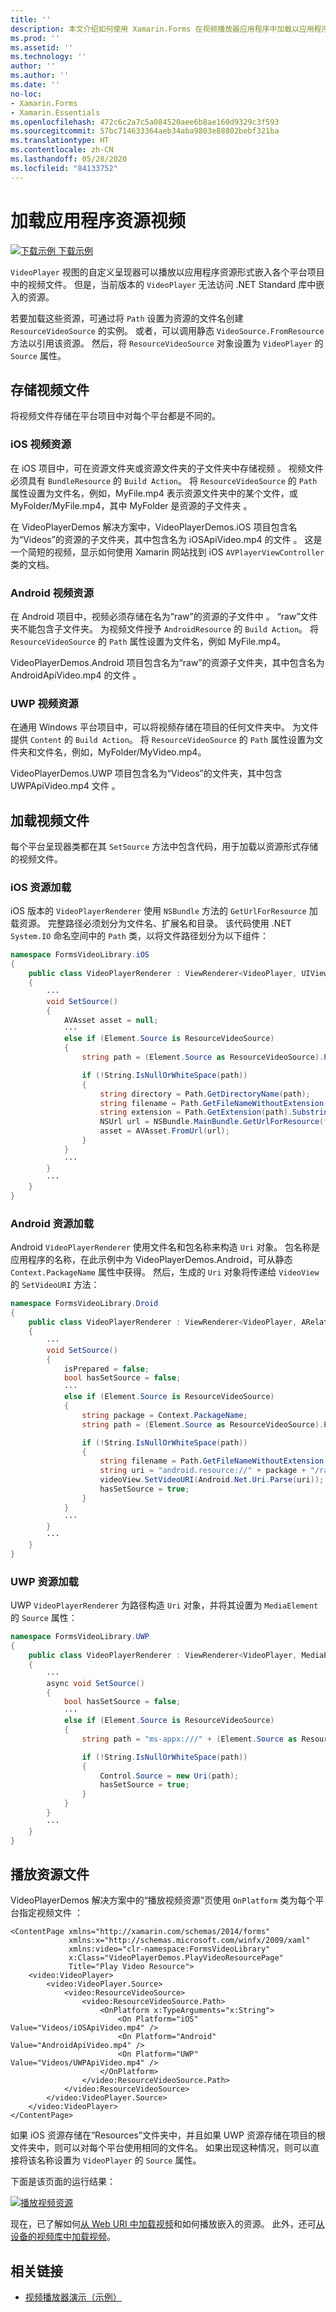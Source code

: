 ```yaml
---
title: ''
description: 本文介绍如何使用 Xamarin.Forms 在视频播放器应用程序中加载以应用程序资源形式存储的视频。
ms.prod: ''
ms.assetid: ''
ms.technology: ''
author: ''
ms.author: ''
ms.date: ''
no-loc:
- Xamarin.Forms
- Xamarin.Essentials
ms.openlocfilehash: 472c6c2a7c5a084520aee6b8ae160d9329c3f593
ms.sourcegitcommit: 57bc714633364aeb34aba9803e88802bebf321ba
ms.translationtype: HT
ms.contentlocale: zh-CN
ms.lasthandoff: 05/28/2020
ms.locfileid: "84133752"
---
```

# <a name="loading-application-resource-videos"></a>加载应用程序资源视频

[![下载示例](~/media/shared/download.png) 下载示例](https://docs.microsoft.com/samples/xamarin/xamarin-forms-samples/customrenderers-videoplayerdemos)

`VideoPlayer` 视图的自定义呈现器可以播放以应用程序资源形式嵌入各个平台项目中的视频文件。 但是，当前版本的 `VideoPlayer` 无法访问 .NET Standard 库中嵌入的资源。

若要加载这些资源，可通过将 `Path` 设置为资源的文件名创建 `ResourceVideoSource` 的实例。 或者，可以调用静态 `VideoSource.FromResource` 方法以引用该资源。 然后，将 `ResourceVideoSource` 对象设置为 `VideoPlayer` 的 `Source` 属性。

## <a name="storing-the-video-files"></a>存储视频文件

将视频文件存储在平台项目中对每个平台都是不同的。

### <a name="ios-video-resources"></a>iOS 视频资源

在 iOS 项目中，可在资源文件夹或资源文件夹的子文件夹中存储视频 。 视频文件必须具有 `BundleResource` 的 `Build Action`。 将 `ResourceVideoSource` 的 `Path` 属性设置为文件名，例如，MyFile.mp4 表示资源文件夹中的某个文件，或 MyFolder/MyFile.mp4，其中 MyFolder 是资源的子文件夹    。

在 VideoPlayerDemos 解决方案中，VideoPlayerDemos.iOS 项目包含名为“Videos”的资源的子文件夹，其中包含名为 iOSApiVideo.mp4 的文件    。 这是一个简短的视频，显示如何使用 Xamarin 网站找到 iOS `AVPlayerViewController` 类的文档。

### <a name="android-video-resources"></a>Android 视频资源

在 Android 项目中，视频必须存储在名为“raw”的资源的子文件中 。 “raw”文件夹不能包含子文件夹。 为视频文件授予 `AndroidResource` 的 `Build Action`。 将 `ResourceVideoSource` 的 `Path` 属性设置为文件名，例如 MyFile.mp4。

VideoPlayerDemos.Android 项目包含名为“raw”的资源子文件夹，其中包含名为 AndroidApiVideo.mp4 的文件   。

### <a name="uwp-video-resources"></a>UWP 视频资源

在通用 Windows 平台项目中，可以将视频存储在项目的任何文件夹中。 为文件提供 `Content` 的 `Build Action`。 将 `ResourceVideoSource` 的 `Path` 属性设置为文件夹和文件名，例如，MyFolder/MyVideo.mp4。

VideoPlayerDemos.UWP 项目包含名为“Videos”的文件夹，其中包含 UWPApiVideo.mp4 文件  。

## <a name="loading-the-video-files"></a>加载视频文件

每个平台呈现器类都在其 `SetSource` 方法中包含代码，用于加载以资源形式存储的视频文件。

### <a name="ios-resource-loading"></a>iOS 资源加载

iOS 版本的 `VideoPlayerRenderer` 使用 `NSBundle` 方法的 `GetUrlForResource` 加载资源。 完整路径必须划分为文件名、扩展名和目录。 该代码使用 .NET `System.IO` 命名空间中的 `Path` 类，以将文件路径划分为以下组件：

```csharp
namespace FormsVideoLibrary.iOS
{
    public class VideoPlayerRenderer : ViewRenderer<VideoPlayer, UIView>
    {
        ···
        void SetSource()
        {
            AVAsset asset = null;
            ···
            else if (Element.Source is ResourceVideoSource)
            {
                string path = (Element.Source as ResourceVideoSource).Path;

                if (!String.IsNullOrWhiteSpace(path))
                {
                    string directory = Path.GetDirectoryName(path);
                    string filename = Path.GetFileNameWithoutExtension(path);
                    string extension = Path.GetExtension(path).Substring(1);
                    NSUrl url = NSBundle.MainBundle.GetUrlForResource(filename, extension, directory);
                    asset = AVAsset.FromUrl(url);
                }
            }
            ···
        }
        ···
    }
}
```

### <a name="android-resource-loading"></a>Android 资源加载

Android `VideoPlayerRenderer` 使用文件名和包名称来构造 `Uri` 对象。 包名称是应用程序的名称，在此示例中为 VideoPlayerDemos.Android，可从静态 `Context.PackageName` 属性中获得。 然后，生成的 `Uri` 对象将传递给 `VideoView` 的 `SetVideoURI` 方法：

```csharp
namespace FormsVideoLibrary.Droid
{
    public class VideoPlayerRenderer : ViewRenderer<VideoPlayer, ARelativeLayout>
    {
        ···    
        void SetSource()
        {
            isPrepared = false;
            bool hasSetSource = false;
            ···
            else if (Element.Source is ResourceVideoSource)
            {
                string package = Context.PackageName;
                string path = (Element.Source as ResourceVideoSource).Path;

                if (!String.IsNullOrWhiteSpace(path))
                {
                    string filename = Path.GetFileNameWithoutExtension(path).ToLowerInvariant();
                    string uri = "android.resource://" + package + "/raw/" + filename;
                    videoView.SetVideoURI(Android.Net.Uri.Parse(uri));
                    hasSetSource = true;
                }
            }
            ···
        }
        ···
    }
}
```

### <a name="uwp-resource-loading"></a>UWP 资源加载

UWP `VideoPlayerRenderer` 为路径构造 `Uri` 对象，并将其设置为 `MediaElement` 的 `Source` 属性：

```csharp
namespace FormsVideoLibrary.UWP
{
    public class VideoPlayerRenderer : ViewRenderer<VideoPlayer, MediaElement>
    {
        ···
        async void SetSource()
        {
            bool hasSetSource = false;
            ···
            else if (Element.Source is ResourceVideoSource)
            {
                string path = "ms-appx:///" + (Element.Source as ResourceVideoSource).Path;

                if (!String.IsNullOrWhiteSpace(path))
                {
                    Control.Source = new Uri(path);
                    hasSetSource = true;
                }
            }
        }
        ···
    }
}
```

## <a name="playing-the-resource-file"></a>播放资源文件

VideoPlayerDemos 解决方案中的“播放视频资源”页使用 `OnPlatform` 类为每个平台指定视频文件 ：

```xaml
<ContentPage xmlns="http://xamarin.com/schemas/2014/forms"
             xmlns:x="http://schemas.microsoft.com/winfx/2009/xaml"
             xmlns:video="clr-namespace:FormsVideoLibrary"
             x:Class="VideoPlayerDemos.PlayVideoResourcePage"
             Title="Play Video Resource">
    <video:VideoPlayer>
        <video:VideoPlayer.Source>
            <video:ResourceVideoSource>
                <video:ResourceVideoSource.Path>
                    <OnPlatform x:TypeArguments="x:String">
                        <On Platform="iOS" Value="Videos/iOSApiVideo.mp4" />
                        <On Platform="Android" Value="AndroidApiVideo.mp4" />
                        <On Platform="UWP" Value="Videos/UWPApiVideo.mp4" />
                    </OnPlatform>
                </video:ResourceVideoSource.Path>
            </video:ResourceVideoSource>
        </video:VideoPlayer.Source>
    </video:VideoPlayer>
</ContentPage>
```

如果 iOS 资源存储在“Resources”文件夹中，并且如果 UWP 资源存储在项目的根文件夹中，则可以对每个平台使用相同的文件名。 如果出现这种情况，则可以直接将该名称设置为 `VideoPlayer` 的 `Source` 属性。

下面是该页面的运行结果：

[![播放视频资源](loading-resources-images/playvideoresource-small.png "播放视频资源")](loading-resources-images/playvideoresource-large.png#lightbox "播放视频资源")

现在，已了解如何[从 Web URI 中加载视频](web-videos.md)和如何播放嵌入的资源。 此外，还可[从设备的视频库中加载视频](accessing-library.md)。

## <a name="related-links"></a>相关链接

- [视频播放器演示（示例）](https://docs.microsoft.com/samples/xamarin/xamarin-forms-samples/customrenderers-videoplayerdemos)
